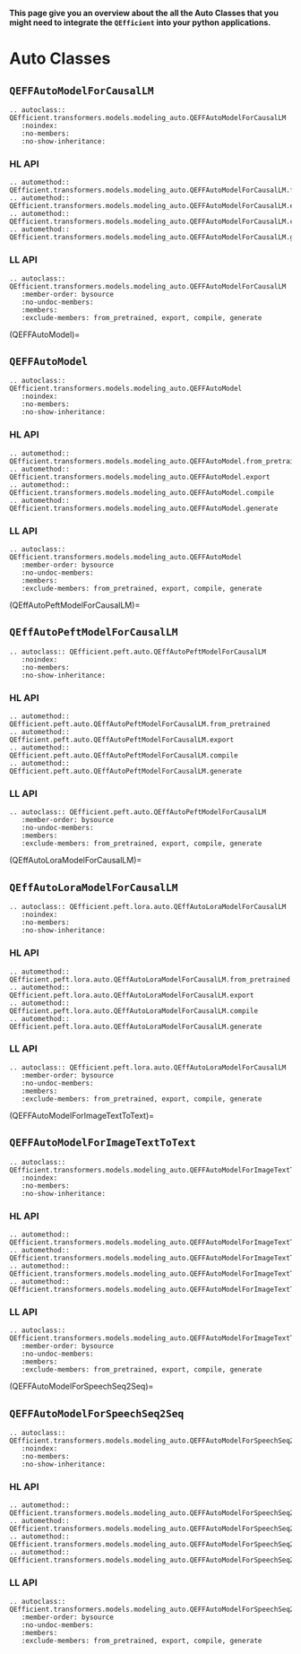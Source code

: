 **This page give you an overview about the all the Auto Classes that you might need to integrate the `QEfficient` into your python applications.**

# Auto Classes

## `QEFFAutoModelForCausalLM`

```{eval-rst}
.. autoclass:: QEfficient.transformers.models.modeling_auto.QEFFAutoModelForCausalLM
   :noindex:
   :no-members:
   :no-show-inheritance:
```
### HL API

```{eval-rst}
.. automethod:: QEfficient.transformers.models.modeling_auto.QEFFAutoModelForCausalLM.from_pretrained
.. automethod:: QEfficient.transformers.models.modeling_auto.QEFFAutoModelForCausalLM.export
.. automethod:: QEfficient.transformers.models.modeling_auto.QEFFAutoModelForCausalLM.compile
.. automethod:: QEfficient.transformers.models.modeling_auto.QEFFAutoModelForCausalLM.generate
```

### LL API

```{eval-rst}
.. autoclass:: QEfficient.transformers.models.modeling_auto.QEFFAutoModelForCausalLM
   :member-order: bysource
   :no-undoc-members:
   :members:
   :exclude-members: from_pretrained, export, compile, generate
```

(QEFFAutoModel)=
## `QEFFAutoModel`

```{eval-rst}
.. autoclass:: QEfficient.transformers.models.modeling_auto.QEFFAutoModel
   :noindex:
   :no-members:
   :no-show-inheritance:
```
### HL API

```{eval-rst}
.. automethod:: QEfficient.transformers.models.modeling_auto.QEFFAutoModel.from_pretrained
.. automethod:: QEfficient.transformers.models.modeling_auto.QEFFAutoModel.export
.. automethod:: QEfficient.transformers.models.modeling_auto.QEFFAutoModel.compile
.. automethod:: QEfficient.transformers.models.modeling_auto.QEFFAutoModel.generate
```

### LL API

```{eval-rst}
.. autoclass:: QEfficient.transformers.models.modeling_auto.QEFFAutoModel
   :member-order: bysource
   :no-undoc-members:
   :members:
   :exclude-members: from_pretrained, export, compile, generate
```

(QEffAutoPeftModelForCausalLM)=
## `QEffAutoPeftModelForCausalLM`

```{eval-rst}
.. autoclass:: QEfficient.peft.auto.QEffAutoPeftModelForCausalLM
   :noindex:
   :no-members:
   :no-show-inheritance:
```

### HL API

```{eval-rst}
.. automethod:: QEfficient.peft.auto.QEffAutoPeftModelForCausalLM.from_pretrained
.. automethod:: QEfficient.peft.auto.QEffAutoPeftModelForCausalLM.export
.. automethod:: QEfficient.peft.auto.QEffAutoPeftModelForCausalLM.compile
.. automethod:: QEfficient.peft.auto.QEffAutoPeftModelForCausalLM.generate
```

### LL API

```{eval-rst}
.. autoclass:: QEfficient.peft.auto.QEffAutoPeftModelForCausalLM
   :member-order: bysource
   :no-undoc-members:
   :members:
   :exclude-members: from_pretrained, export, compile, generate
```

(QEffAutoLoraModelForCausalLM)=
## `QEffAutoLoraModelForCausalLM`

```{eval-rst}
.. autoclass:: QEfficient.peft.lora.auto.QEffAutoLoraModelForCausalLM
   :noindex:
   :no-members:
   :no-show-inheritance:
```

### HL API


```{eval-rst}
.. automethod:: QEfficient.peft.lora.auto.QEffAutoLoraModelForCausalLM.from_pretrained
.. automethod:: QEfficient.peft.lora.auto.QEffAutoLoraModelForCausalLM.export
.. automethod:: QEfficient.peft.lora.auto.QEffAutoLoraModelForCausalLM.compile
.. automethod:: QEfficient.peft.lora.auto.QEffAutoLoraModelForCausalLM.generate
```

### LL API

```{eval-rst}
.. autoclass:: QEfficient.peft.lora.auto.QEffAutoLoraModelForCausalLM
   :member-order: bysource
   :no-undoc-members:
   :members:
   :exclude-members: from_pretrained, export, compile, generate
```

(QEFFAutoModelForImageTextToText)=
## `QEFFAutoModelForImageTextToText`

```{eval-rst}
.. autoclass:: QEfficient.transformers.models.modeling_auto.QEFFAutoModelForImageTextToText
   :noindex:
   :no-members:
   :no-show-inheritance:
```
### HL API

```{eval-rst}
.. automethod:: QEfficient.transformers.models.modeling_auto.QEFFAutoModelForImageTextToText.from_pretrained
.. automethod:: QEfficient.transformers.models.modeling_auto.QEFFAutoModelForImageTextToText.export
.. automethod:: QEfficient.transformers.models.modeling_auto.QEFFAutoModelForImageTextToText.compile
.. automethod:: QEfficient.transformers.models.modeling_auto.QEFFAutoModelForImageTextToText.generate
```

### LL API

```{eval-rst}
.. autoclass:: QEfficient.transformers.models.modeling_auto.QEFFAutoModelForImageTextToText
   :member-order: bysource
   :no-undoc-members:
   :members:
   :exclude-members: from_pretrained, export, compile, generate
```

(QEFFAutoModelForSpeechSeq2Seq)=
## `QEFFAutoModelForSpeechSeq2Seq`

```{eval-rst}
.. autoclass:: QEfficient.transformers.models.modeling_auto.QEFFAutoModelForSpeechSeq2Seq
   :noindex:
   :no-members:
   :no-show-inheritance:
```

### HL API

```{eval-rst}
.. automethod:: QEfficient.transformers.models.modeling_auto.QEFFAutoModelForSpeechSeq2Seq.from_pretrained
.. automethod:: QEfficient.transformers.models.modeling_auto.QEFFAutoModelForSpeechSeq2Seq.export
.. automethod:: QEfficient.transformers.models.modeling_auto.QEFFAutoModelForSpeechSeq2Seq.compile
.. automethod:: QEfficient.transformers.models.modeling_auto.QEFFAutoModelForSpeechSeq2Seq.generate
```

### LL API

```{eval-rst}
.. autoclass:: QEfficient.transformers.models.modeling_auto.QEFFAutoModelForSpeechSeq2Seq
   :member-order: bysource
   :no-undoc-members:
   :members:
   :exclude-members: from_pretrained, export, compile, generate
```